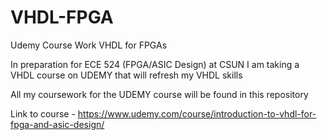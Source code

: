 # VHDL-FPGA
Udemy Course Work VHDL for FPGAs

In preparation for ECE 524 (FPGA/ASIC Design) at CSUN I am taking a VHDL course on UDEMY that will refresh my VHDL skills

All my coursework for the UDEMY course will be found in this repository

Link to course - https://www.udemy.com/course/introduction-to-vhdl-for-fpga-and-asic-design/
